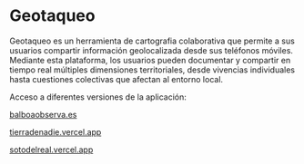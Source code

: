 # Geotaqueo
Geotaqueo es un herramienta de cartografia colaborativa que permite a sus usuarios compartir información geolocalizada desde sus teléfonos móviles. Mediante esta plataforma, los usuarios pueden documentar y compartir en tiempo real múltiples dimensiones territoriales, desde vivencias individuales hasta cuestiones colectivas que afectan al entorno local. 

Acceso a diferentes versiones de la aplicación: 

[balboaobserva.es](https://geotrakeo.vercel.app/)

[tierradenadie.vercel.app](https://geotrakeo.vercel.app/)

[sotodelreal.vercel.app](https://geotrakeo.vercel.app/)

